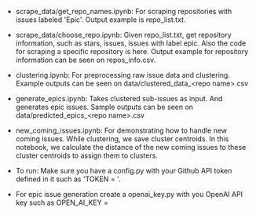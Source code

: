 - scrape_data/get_repo_names.ipynb: For scraping repositories with issues labeled 'Epic'. Output example is repo_list.txt.
- scrape_data/choose_repo.ipynb: Given repo_list.txt, get repository information, such as stars, issues, issues with label epic. Also the code for scraping a specific repository is here. Output example for repository information can be seen on repos_info.csv.
- clustering.ipynb: For preprocessing raw issue data and clustering. Example outputs can be seen on data/clustered_data_\<repo name\>.csv
- generate_epics.ipynb: Takes clustered sub-issues as input. And generates epic issues. Sample outputs can be seen on data/predicted_epics_\<repo name\>.csv
- new_coming_issues.ipynb: For demonstrating how to handle new coming issues. While clustering, we save cluster centroids. In this notebook, we calculate the distance of the new coming issues to these cluster centroids to assign them to clusters. 

- To run: Make sure you have a config.py with your Github API token defined in it such as 'TOKEN = <YOUR TOKEN HERE>'.
- For epic issue generation create a openai_key.py with you OpenAI API key such as OPEN_AI_KEY = <YOUR TOKEN HERE>
